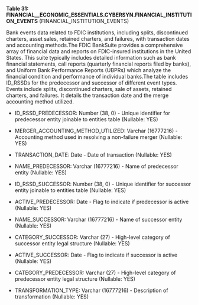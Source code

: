 **Table 31: FINANCIAL__ECONOMIC_ESSENTIALS.CYBERSYN.FINANCIAL_INSTITUTION_EVENTS** (FINANCIAL_INSTITUTION_EVENTS)

Bank events data related to FDIC institutions, including splits, discontinued charters, asset sales, retained charters, and failures, with transaction dates and accounting methods.The FDIC BankSuite provides a comprehensive array of financial data and reports on FDIC-insured institutions in the United States. This suite typically includes detailed information such as bank financial statements, call reports (quarterly financial reports filed by banks), and Uniform Bank Performance Reports (UBPRs) which analyze the financial condition and performance of individual banks.The table includes ID_RSSDs for the predecessor and successor of different event types. Events include splits, discontinued charters, sale of assets, retained charters, and failures. It details the transaction date and the merge accounting method utilized.

- ID_RSSD_PREDECESSOR: Number (38, 0) - Unique identifier for predecessor entity joinable to entities table (Nullable: YES)

- MERGER_ACCOUNTING_METHOD_UTILIZED: Varchar (16777216) - Accounting method used in resolving a non-failure merger (Nullable: YES)

- TRANSACTION_DATE: Date - Date of transaction (Nullable: YES)

- NAME_PREDECESSOR: Varchar (16777216) - Name of predecessor entity (Nullable: YES)

- ID_RSSD_SUCCESSOR: Number (38, 0) - Unique identifier for successor entity joinable to entities table (Nullable: YES)

- ACTIVE_PREDECESSOR: Date - Flag to indicate if predecessor is active (Nullable: YES)

- NAME_SUCCESSOR: Varchar (16777216) - Name of successor entity (Nullable: YES)

- CATEGORY_SUCCESSOR: Varchar (27) - High-level category of successor entity legal structure (Nullable: YES)

- ACTIVE_SUCCESSOR: Date - Flag to indicate if successor is active (Nullable: YES)

- CATEGORY_PREDECESSOR: Varchar (27) - High-level category of predecessor entity legal structure (Nullable: YES)

- TRANSFORMATION_TYPE: Varchar (16777216) - Description of transformation (Nullable: YES)

